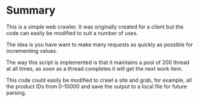 # Summary
This is a simple web crawler. It was originally created for a client but the code can easily be modified to suit a number of uses.

The idea is you have want to make many requests as quickly as possible for incrementing values.

The way this script is implemented is that it maintains a pool of 200 thread at all times, as soon as a thread completes it will get the next work item.

This code could easily be modified to crawl a site and grab, for example, all the product IDs from 0-10000 and save the output to a local file for future parsing.
